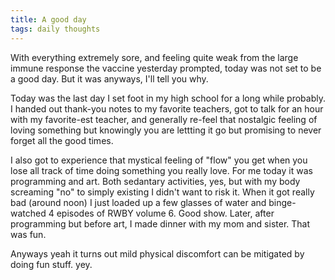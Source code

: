 ```yaml
---
title: A good day
tags: daily thoughts
---
```


With everything extremely sore, and feeling quite weak from the large immune response the vaccine yesterday prompted, today was not set to be a good day. But it was anyways, I'll tell you why.

Today was the last day I set foot in my high school for a long while probably. I handed out thank-you notes to my favorite teachers, got to talk for an hour with my favorite-est teacher, and generally re-feel that nostalgic feeling of loving something but knowingly you are lettting it go but promising to never forget all the good times.

I also got to experience that mystical feeling of "flow" you get when you lose all track of time doing something you really love. For me today it was programming and art. Both sedantary activities, yes, but with my body screaming "no" to simply existing I didn't want to risk it. When it got really bad (around noon) I just loaded up a few glasses of water and binge-watched 4 episodes of RWBY volume 6. Good show. Later, after programming but before art, I made dinner with my mom and sister. That was fun.

Anyways yeah it turns out mild physical discomfort can be mitigated by doing fun stuff. yey.
